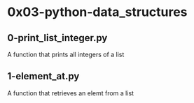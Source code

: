 # 0x03-python-data_structures

## 0-print_list_integer.py
A function that prints all integers of a list

## 1-element_at.py
A function that retrieves an elemt from a list
